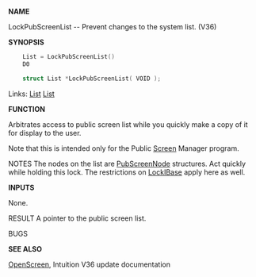 
**NAME**

LockPubScreenList -- Prevent changes to the system list. (V36)

**SYNOPSIS**

```c
    List = LockPubScreenList()
    D0

    struct List *LockPubScreenList( VOID );

```
Links: [List](_007D) [List](_007D) 

**FUNCTION**

Arbitrates access to public screen list while you quickly
make a copy of it for display to the user.

Note that this is intended only for the Public [Screen](_00DD) Manager
program.

NOTES
The nodes on the list are [PubScreenNode](_00DD) structures.
Act quickly while holding this lock.  The restrictions
on [LockIBase](LockIBase) apply here as well.

**INPUTS**

None.

RESULT
A pointer to the public screen list.

BUGS

**SEE ALSO**

[OpenScreen](OpenScreen), Intuition V36 update documentation
